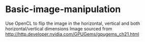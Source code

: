 # Basic-image-manipulation
Use OpenCL to flip the image in the horizontal, vertical and both horizontal/vertical dimensions
Image sourced from http://http.developer.nvidia.com/GPUGems/gpugems_ch21.html
